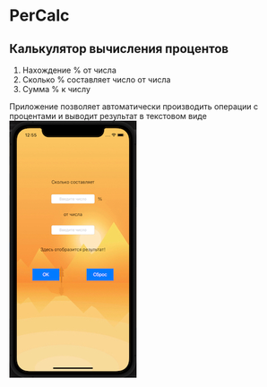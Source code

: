 # PerCalc
## Калькулятор вычисления процентов

1. Нахождение % от числа
2. Сколько % составляет число от числа
3. Сумма % к числу

Приложение позволяет автоматически производить операции с процентами и выводит результат в текстовом виде
![Picture](PerCalc.jpg)

